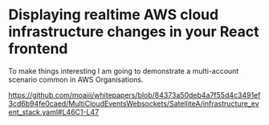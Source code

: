 # Displaying realtime AWS cloud infrastructure changes in your React frontend

To make things interesting I am going to demonstrate a multi-account scenario common in AWS Organisations.


https://github.com/moaiii/whitepapers/blob/84373a50deb4a7f55d4c3491ef3cd6b94fe0caed/MultiCloudEventsWebsockets/SatelliteA/infrastructure_event_stack.yaml#L46C1-L47